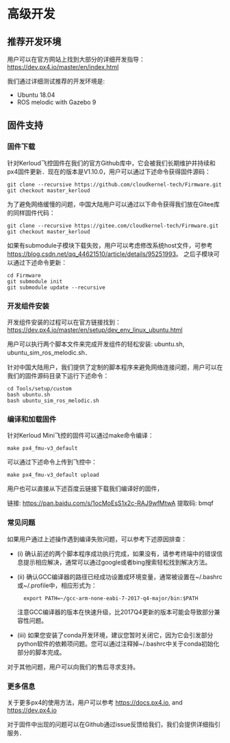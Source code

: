 # 高级开发

## 推荐开发环境

用户可以在官方网站上找到大部分的详细开发指导：
 <https://dev.px4.io/master/en/index.html>

我们通过详细测试推荐的开发环境是:

- Ubuntu 18.04
- ROS melodic with Gazebo 9

## 固件支持

### 固件下载

针对Kerloud飞控固件在我们的官方Github库中，它会被我们长期维护并持续和px4固件更新．现在的版本是V1.10.0，用户可以通过下述命令获得固件源码：

    git clone --recursive https://github.com/cloudkernel-tech/Firmware.git
    git checkout master_kerloud

为了避免网络缓慢的问题，中国大陆用户可以通过以下命令获得我们放在Gitee库的同样固件代码：

    git clone --recursive https://gitee.com/cloudkernel-tech/Firmware.git
    git checkout master_kerloud

如果有submodule子模块下载失败，用户可以考虑修改系统host文件，可参考<https://blog.csdn.net/qq_44621510/article/details/95251993>。
之后子模块可以通过下述命令更新：

    cd Firmware
    git submodule init
    git submodule update --recursive

### 开发组件安装

开发组件安装的过程可以在官方链接找到：
<https://dev.px4.io/master/en/setup/dev_env_linux_ubuntu.html>

用户可以执行两个脚本文件来完成开发组件的轻松安装: ubuntu.sh, ubuntu_sim_ros_melodic.sh．

针对中国大陆用户，我们提供了定制的脚本程序来避免网络连接问题，用户可以在我们的固件源码目录下运行下述命令：

    cd Tools/setup/custom
    bash ubuntu.sh
    bash ubuntu_sim_ros_melodic.sh

### 编译和加载固件

针对Kerloud Mini飞控的固件可以通过make命令编译：

    make px4_fmu-v3_default

可以通过下述命令上传到飞控中：

    make px4_fmu-v3_default upload

用户也可以直接从下述百度云链接下载我们编译好的固件，

链接: <https://pan.baidu.com/s/1ocMoEsS1x2c-RAJ9wfMtwA> 提取码: bmqf


### 常见问题

如果用户通过上述操作遇到编译失败问题，可以参考下述原因排查：

* (i) 确认前述的两个脚本程序成功执行完成，如果没有，请参考终端中的错误信息提示相应解决，通常可以通过google或者bing搜索轻松找到解决方法。

* (ii) 确认GCC编译器的路径已经成功设置成环境变量，通常被设置在~/.bashrc或~/.profile中，相应形式为：

        export PATH=~/gcc-arm-none-eabi-7-2017-q4-major/bin:$PATH

    注意GCC编译器的版本在快速升级，比2017Q4更新的版本可能会导致部分兼容性问题。

* (iii) 如果您安装了conda开发环境，建议您暂时关闭它，因为它会引发部分python软件的依赖项问题。您可以通过注释掉~/.bashrc中关于conda初始化部分的脚本完成。

对于其他问题，用户可以向我们的售后寻求支持。


### 更多信息

关于更多px4的使用方法，用户可以参考
<https://docs.px4.io>, and <https://dev.px4.io>

对于固件中出现的问题可以在Github通过issue反馈给我们，我们会提供详细指引服务．




